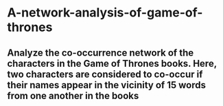 # A-network-analysis-of-game-of-thrones
## Analyze the co-occurrence network of the characters in the Game of Thrones books. Here, two characters are considered to co-occur if their names appear in the vicinity of 15 words from one another in the books
